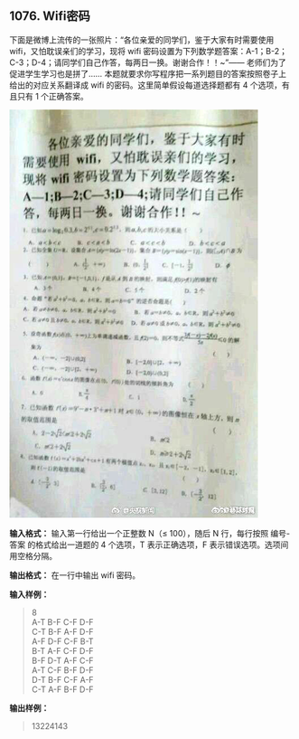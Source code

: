 ﻿## 1076. Wifi密码
下面是微博上流传的一张照片：“各位亲爱的同学们，鉴于大家有时需要使用 wifi，又怕耽误亲们的学习，现将 wifi 密码设置为下列数学题答案：A-1；B-2；C-3；D-4；请同学们自己作答，每两日一换。谢谢合作！！~”—— 老师们为了促进学生学习也是拼了…… 本题就要求你写程序把一系列题目的答案按照卷子上给出的对应关系翻译成 wifi 的密码。这里简单假设每道选择题都有 4 个选项，有且只有 1 个正确答案。

![wifi.jpg](/images/Basic1076.jpg)

**输入格式：**
输入第一行给出一个正整数 N（≤ 100），随后 N 行，每行按照 编号-答案 的格式给出一道题的 4 个选项，T 表示正确选项，F 表示错误选项。选项间用空格分隔。

**输出格式：**
在一行中输出 wifi 密码。

**输入样例：**
>8  
A-T B-F C-F D-F  
C-T B-F A-F D-F  
A-F D-F C-F B-T  
B-T A-F C-F D-F  
B-F D-T A-F C-F  
A-T C-F B-F D-F  
D-T B-F C-F A-F  
C-T A-F B-F D-F  

**输出样例：**
>13224143  